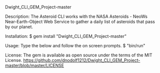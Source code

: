 Dwight_CLI_GEM_Project-master

Description:
The Asteroid CLI works with the NASA Asteroids - NeoWs Near-Earth-Object Web Service to gather a daily list of asteroids that pass by our planet. 

Installation:
$ gem install "Dwight_CLI_GEM_Project-master"

Usage:
Type the below and follow the on screen prompts.
$ "bin/run"


License: 
The gem is available as open source under the terms of the MIT License.
https://github.com/dnodolf1212/Dwight_CLI_GEM_Project-master/blob/master/LICENSE
